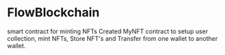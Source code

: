# FlowBlockchain
smart contract for minting NFTs
Created MyNFT contract to setup user collection, mint NFTs, Store NFT's and Transfer from one wallet to another wallet.
